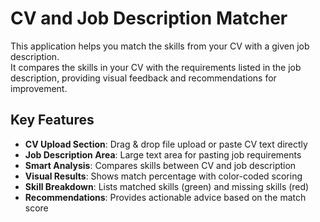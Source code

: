 # CV and Job Description Matcher

This application helps you match the skills from your CV with a given job description.\
It compares the skills in your CV with the requirements listed in the job description, providing visual feedback and recommendations for improvement.

## Key Features

- **CV Upload Section**: Drag & drop file upload or paste CV text directly
- **Job Description Area**: Large text area for pasting job requirements
- **Smart Analysis**: Compares skills between CV and job description
- **Visual Results**: Shows match percentage with color-coded scoring
- **Skill Breakdown**: Lists matched skills (green) and missing skills (red)
- **Recommendations**: Provides actionable advice based on the match score
